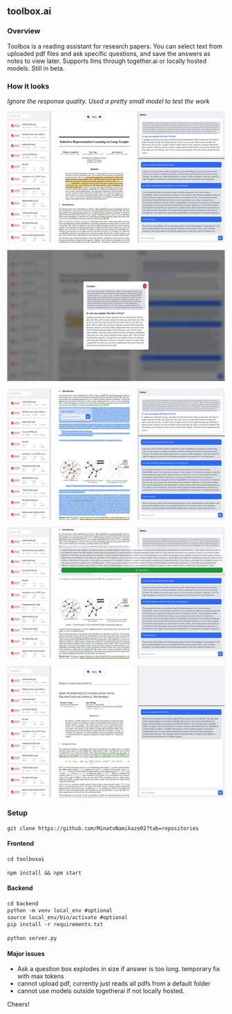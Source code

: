 ## toolbox.ai

### Overview

Toolbox is a reading assistant for research papers. You can select text from uploaded pdf files and ask specific questions, and save the answers as notes to view later. Supports llms through together.ai or locally hosted models.
Still in beta.

### How it looks

*Ignore the response quality. Used a pretty small model to test the work*

![screenshot1](./assets/ss1.png)

![screenshot1](./assets/ss2.png)

![screenshot1](./assets/ss3.png)

![screenshot1](./assets/ss4.png)

![screenshot1](./assets/ss5.png)

### Setup

```
git clone https://github.com/MinatoNamikaze02?tab=repositories
```

#### Frontend 

```
cd toolboxai

npm install && npm start
```

#### Backend

```
cd backend
python -m venv local_env #optional
source local_env/bin/activate #optional
pip install -r requirements.txt

python server.py
```

#### Major issues
- Ask a question box explodes in size if answer is too long. temporary fix with max tokens
- cannot upload pdf, currently just reads all pdfs from a default folder 
- cannot use models outside togetherai if not locally hosted.

Cheers!
